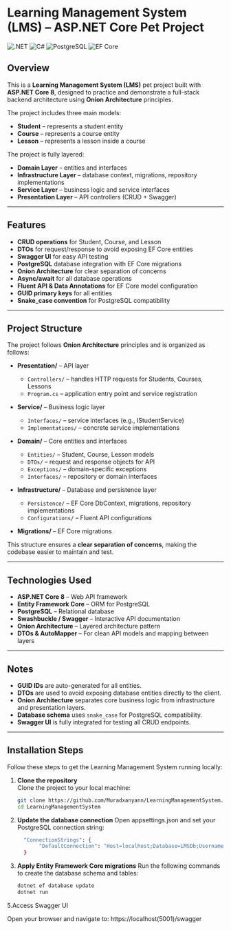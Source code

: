 # Learning Management System (LMS) – ASP.NET Core Pet Project

![.NET](https://img.shields.io/badge/.NET-8-blue)
![C#](https://img.shields.io/badge/C%23-9.0-blue)
![PostgreSQL](https://img.shields.io/badge/PostgreSQL-15-blue)
![EF Core](https://img.shields.io/badge/EntityFrameworkCore-8.0-blue)

## Overview
This is a **Learning Management System (LMS)** pet project built with **ASP.NET Core 8**, designed to practice and demonstrate a full-stack backend architecture using **Onion Architecture** principles.

The project includes three main models:

- **Student** – represents a student entity
- **Course** – represents a course entity
- **Lesson** – represents a lesson inside a course

The project is fully layered:
- **Domain Layer** – entities and interfaces
- **Infrastructure Layer** – database context, migrations, repository implementations
- **Service Layer** – business logic and service interfaces
- **Presentation Layer** – API controllers (CRUD + Swagger)

---

## Features

- **CRUD operations** for Student, Course, and Lesson
- **DTOs** for request/response to avoid exposing EF Core entities
- **Swagger UI** for easy API testing
- **PostgreSQL** database integration with EF Core migrations
- **Onion Architecture** for clear separation of concerns
- **Async/await** for all database operations
- **Fluent API & Data Annotations** for EF Core model configuration
- **GUID primary keys** for all entities
- **Snake_case convention** for PostgreSQL compatibility

---

## Project Structure

The project follows **Onion Architecture** principles and is organized as follows:

- **Presentation/** – API layer
    - `Controllers/` – handles HTTP requests for Students, Courses, Lessons
    - `Program.cs` – application entry point and service registration

- **Service/** – Business logic layer
    - `Interfaces/` – service interfaces (e.g., IStudentService)
    - `Implementations/` – concrete service implementations

- **Domain/** – Core entities and interfaces
    - `Entities/` – Student, Course, Lesson models
    - `DTOs/` – request and response objects for API
    - `Exceptions/` – domain-specific exceptions
    - `Interfaces/` – repository or domain interfaces

- **Infrastructure/** – Database and persistence layer
    - `Persistence/` – EF Core DbContext, migrations, repository implementations
    - `Configurations/` – Fluent API configurations

- **Migrations/** – EF Core migrations

This structure ensures a **clear separation of concerns**, making the codebase easier to maintain and test.

---

## Technologies Used

- **ASP.NET Core 8** – Web API framework
- **Entity Framework Core** – ORM for PostgreSQL
- **PostgreSQL** – Relational database
- **Swashbuckle / Swagger** – Interactive API documentation
- **Onion Architecture** – Layered architecture pattern
- **DTOs & AutoMapper** – For clean API models and mapping between layers

---

## Notes

- **GUID IDs** are auto-generated for all entities.
- **DTOs** are used to avoid exposing database entities directly to the client.
- **Onion Architecture** separates core business logic from infrastructure and presentation layers.
- **Database schema** uses `snake_case` for PostgreSQL compatibility.
- **Swagger UI** is fully integrated for testing all CRUD endpoints.  

---

## Installation Steps

Follow these steps to get the Learning Management System running locally:

1. **Clone the repository**  
   Clone the project to your local machine:

   ```bash
   git clone https://github.com/Muradxanyann/LearningManagementSystem.git
   cd LearningManagementSystem
   
2. **Update the database connection**
   Open appsettings.json and set your PostgreSQL connection string:
    
    ```bash
      "ConnectionStrings": {
           "DefaultConnection": "Host=localhost;Database=LMSDb;Username=postgres;Password=yourpassword"
      }

3. **Apply Entity Framework Core migrations**
      Run the following commands to create the database schema and tables:

    ```bash
   dotnet ef database update
   dotnet run
   
5.Access Swagger UI

Open your browser and navigate to: https://localhost(5001)/swagger
